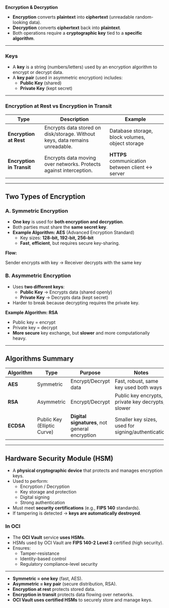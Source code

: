 **Encryption & Decryption**

- **Encryption** converts **plaintext** into **ciphertext** (unreadable random-looking data).
- **Decryption** converts **ciphertext** back into **plaintext**.
- Both operations require a **cryptographic key** tied to a **specific algorithm**.

---

### **Keys**

- A **key** is a string (numbers/letters) used by an encryption algorithm to encrypt or decrypt data.
- A **key pair** (used in asymmetric encryption) includes:
    - **Public Key** (shared)
    - **Private Key** (kept secret)

---

### **Encryption at Rest vs Encryption in Transit**

| Type | Description | Example |
| --- | --- | --- |
| **Encryption at Rest** | Encrypts data stored on disk/storage. Without keys, data remains unreadable. | Database storage, block volumes, object storage |
| **Encryption in Transit** | Encrypts data moving over networks. Protects against interception. | **HTTPS** communication between client ↔ server |

---

## **Two Types of Encryption**

### **A. Symmetric Encryption**

- **One key** is used for **both encryption and decryption**.
- Both parties must share the **same secret key**.
- **Example Algorithm:** **AES** (Advanced Encryption Standard)
    - Key sizes: **128-bit, 192-bit, 256-bit**
    - **Fast**, **efficient**, but requires secure key-sharing.

**Flow:**

Sender encrypts with key → Receiver decrypts with the same key

### **B. Asymmetric Encryption**

- Uses **two different keys**:
    - **Public Key** → Encrypts data (shared openly)
    - **Private Key** → Decrypts data (kept secret)
- Harder to break because decrypting requires the private key.

**Example Algorithm:** **RSA**

- Public key = encrypt
- Private key = decrypt
- **More secure** key exchange, but **slower** and more computationally heavy.

---

## **Algorithms Summary**

| Algorithm | Type | Purpose | Notes |
| --- | --- | --- | --- |
| **AES** | Symmetric | Encrypt/Decrypt data | Fast, robust, same key used both ways |
| **RSA** | Asymmetric | Encrypt/Decrypt | Public key encrypts, private key decrypts, slower |
| **ECDSA** | Public Key (Elliptic Curve) | **Digital signatures**, not general encryption | Smaller key sizes, used for signing/authentication |

---

## **Hardware Security Module (HSM)**

- A **physical cryptographic device** that protects and manages encryption keys.
- Used to perform:
    - Encryption / Decryption
    - Key storage and protection
    - Digital signing
    - Strong authentication
- Must meet **security certifications** (e.g., **FIPS 140** standards).
- If tampering is detected → **keys are automatically destroyed**.

### **In OCI**

- The **OCI Vault** service **uses HSMs**.
- HSMs used by OCI Vault are **FIPS 140-2 Level 3** certified (high security).
- Ensures:
    - Tamper-resistance
    - Identity-based control
    - Regulatory compliance-level security

---

- **Symmetric = one key** (fast, AES).
- **Asymmetric = key pair** (secure distribution, RSA).
- **Encryption at rest** protects stored data.
- **Encryption in transit** protects data flowing over networks.
- **OCI Vault uses certified HSMs** to securely store and manage keys.